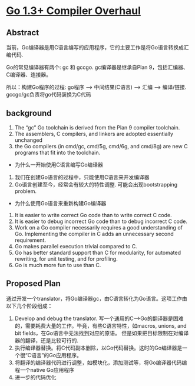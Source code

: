 # [Go 1.3+ Compiler Overhaul](https://docs.google.com/document/d/1P3BLR31VA8cvLJLfMibSuTdwTuF7WWLux71CYD0eeD8/edit)

## Abstract

当前，Go编译器是用C语言编写的应用程序，它的主要工作是将Go语言转换成汇编代码.

Go的常见编译器有两个: gc 和 gccgo. gc编译器是继承自Plan 9，包括汇编器、C编译器、连接器。

所以：构建Go程序的过程: go程序 --> 中间结果(C语言) --> 汇编 --> 编译/链接. gccgo/gc负责将go代码装换为C代码

## background

1. The “gc” Go toolchain is derived from the Plan 9 compiler toolchain.
2.  The assemblers, C compilers, and linkers are adopted essentially unchanged
3. the Go compilers (in cmd/gc, cmd/5g, cmd/6g, and cmd/8g) are new C programs that fit into the toolchain.

- 为什么一开始使用C语言编写Go编译器

1. 我们在创建Go语言的过程中，只能使用C语言来开发编译器
2. Go语言创建至今，经常会有较大的特性调整. 可能会出现bootstrapping problem.

- 为什么使用Go语言来重新构建Go编译器

1. It is easier to write correct Go code than to write correct C code.
2. It is easier to debug incorrect Go code than to debug incorrect C code.
3. Work on a Go compiler necessarily requires a good understanding of Go.
   Implementing the compiler in C adds an unnecessary second requirement.
4. Go makes parallel execution trivial compared to C.
5. Go has better standard support than C for modularity, for automated rewriting, for unit testing, and for profiling.
6. Go is much more fun to use than C.

## Proposed Plan

通过开发一个translator，将Go编译器gc，由C语言转化为Go语言。这项工作由以下几个阶段组成：

1. Develop and debug the translator.
   写一个通用的C-->Go的翻译器是困难的，需要耗费大量的工作。毕竟，有些C语言特性，如macros, unions, and bit fields，在Go语言中无法找到对应的原语。
   但是如果把目标限制在对编译器的翻译，还是比较可行的.
2. 执行编译器替换。将C代码副本删除，以Go代码替换。这时的Go编译器是一个很“C语言”的Go应用程序。
3. 将翻译的编译器代码进行调整，如模块化，添加测试等，将Go编译器代码编程一个native Go应用程序
4. 进一步的代码优化
